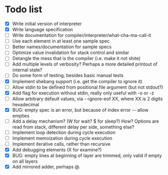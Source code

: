 # Todo list
- [x] Write initial version of interpreter
- [x] Write language specification
- [ ] Write documentation for compiler/interpreter/what-cha-ma-call-it
- [ ] Use each element in at least one sample spec
- [ ] Better names/documentation for sample specs
- [ ] Optimize value invalidation for stack control and similar
- [ ] Detangle the mess that is the compiler (i.e. make it not shite)
- [ ] Add multiple levels of verbosity? Perhaps a more detailed printout of internal state?
- [ ] Do some form of testing, besides basic manual tests
- [x] Implement shebang support (i.e. get the compiler to ignore it)
- [ ] Allow stdin to be defined from positional file argument (but not stdout?)
- [x] Add flag for execution without stdin, really only useful with -o or -z
- [ ] Allow arbitrary default values, via --ignore-eof XX, where XX is 2 digits hexadecimal
- [x] BUG: empty spec is an error, but because of index error -- allow empties
- [ ] Add a delay mechanism? (W for wait? $ for sleep?) How? Options are read from stack, different delay per side, something else?
- [ ] Implement loop detection during cycle execution
- [ ] Implement memoization during cycle execution
- [ ] Implement iterative calls, rather than recursive
- [x] Add debugging elements (X for examine?)
- [x] BUG: empty lines at beginning of layer are trimmed, only valid if empty on all layers
- [x] Add mirrored adder, perhaps @.
